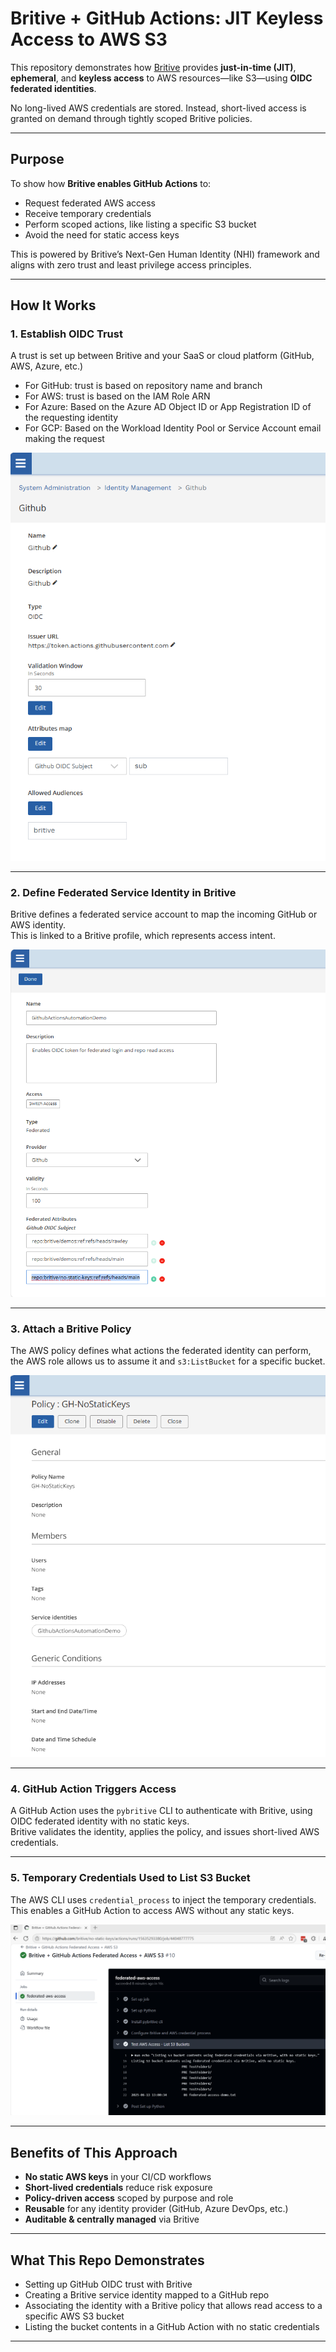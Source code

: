 #  Britive + GitHub Actions: JIT Keyless Access to AWS S3

This repository demonstrates how [Britive](https://www.britive.com) provides **just-in-time (JIT)**, **ephemeral**, and **keyless access** to AWS resources—like S3—using **OIDC federated identities**.

No long-lived AWS credentials are stored. Instead, short-lived access is granted on demand through tightly scoped Britive policies.

---

##  Purpose

To show how **Britive enables GitHub Actions** to:
- Request federated AWS access
- Receive temporary credentials
- Perform scoped actions, like listing a specific S3 bucket
- Avoid the need for static access keys

This is powered by Britive’s Next-Gen Human Identity (NHI) framework and aligns with zero trust and least privilege access principles.

---

##  How It Works

### 1. Establish OIDC Trust

A trust is set up between Britive and your SaaS or cloud platform (GitHub, AWS, Azure, etc.)

- For GitHub: trust is based on repository name and branch
- For AWS: trust is based on the IAM Role ARN
- For Azure: Based on the Azure AD Object ID or App Registration ID of the requesting identity
- For GCP: Based on the Workload Identity Pool or Service Account email making the request

![GitHub Trust via OIDC](./GitHub-Trust-Via-OIDC.png)

---

### 2. Define Federated Service Identity in Britive

Britive defines a federated service account to map the incoming GitHub or AWS identity.  
This is linked to a Britive profile, which represents access intent.

![Federated Service Identity in Britive](./Federated-Service-Identity-in-Britive.png)

---

### 3. Attach a Britive Policy

The AWS policy defines what actions the federated identity can perform, the AWS role allows us to assume it and `s3:ListBucket` for a specific bucket.

![Britive Policy Enabling AWS Access](./Britive-Policy-Enabling-AWS-Access.png)

---

### 4. GitHub Action Triggers Access

A GitHub Action uses the `pybritive` CLI to authenticate with Britive, using OIDC federated identity with no static keys.  
Britive validates the identity, applies the policy, and issues short-lived AWS credentials.

---

### 5. Temporary Credentials Used to List S3 Bucket

The AWS CLI uses `credential_process` to inject the temporary credentials.  
This enables a GitHub Action to access AWS without any static keys.

![AWS S3 Listing Buckets - No Keys](./AWS-S3-Listing-Buckets-No-Keys.png)

---

##  Benefits of This Approach

-  **No static AWS keys** in your CI/CD workflows
-  **Short-lived credentials** reduce risk exposure
-  **Policy-driven access** scoped by purpose and role
-  **Reusable** for any identity provider (GitHub, Azure DevOps, etc.)
-  **Auditable & centrally managed** via Britive

---

##  What This Repo Demonstrates

- Setting up GitHub OIDC trust with Britive
- Creating a Britive service identity mapped to a GitHub repo
- Associating the identity with a Britive policy that allows read access to a specific AWS S3 bucket
- Listing the bucket contents in a GitHub Action with no static credentials

---
